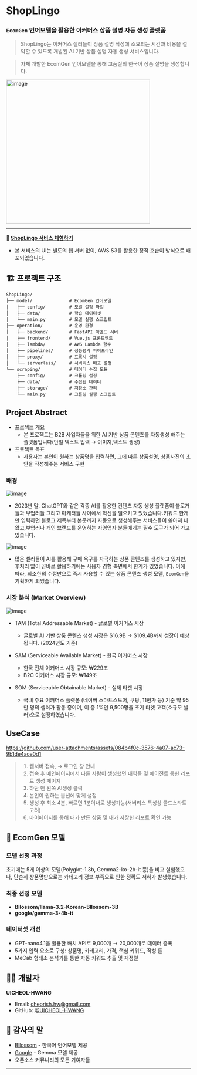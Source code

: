 # ShopLingo

### **`EcomGen` 언어모델을 활용한 이커머스 상품 설명 자동 생성 플랫폼**


> ShopLingo는 이커머스 셀러들이 상품 설명 작성에 소요되는 시간과 비용을 절약할 수 있도록 개발된 AI 기반 상품 설명 자동 생성 서비스입니다. 

> 자체 개발한 EcomGen 언어모델을 통해 고품질의 한국어 상품 설명을 생성합니다.

<img width="392" alt="image" src="https://github.com/user-attachments/assets/9973cff5-54d2-44c9-a3df-7132aa79d9bd" />

-------------

**🚀 [ShopLingo 서비스 체험하기](https://shop-lingo.store)**
- 본 서비스의 UI는 별도의 웹 서버 없이, AWS S3를 활용한 정적 호슽이 방식으로 배포되었습니다. 

## 🏗️ 프로젝트 구조

```
ShopLingo/
├── model/              # EcomGen 언어모델
│   ├── config/         # 모델 설정 파일
│   ├── data/           # 학습 데이터셋
│   └── main.py         # 모델 실행 스크립트
├── operation/          # 운영 환경
│   ├── backend/        # FastAPI 백엔드 서버
│   ├── frontend/       # Vue.js 프론트엔드
│   ├── lambda/         # AWS Lambda 함수
│   ├── pipelines/      # 성능평가 파이프라인
│   ├── proxy/          # 프록시 설정
│   └── serverless/     # 서버리스 배포 설정
└── scraping/           # 데이터 수집 모듈
    ├── config/         # 크롤링 설정
    ├── data/           # 수집된 데이터
    ├── storage/        # 저장소 관리
    └── main.py         # 크롤링 실행 스크립트
```

## Project Abstract 

- 프로젝트 개요
    - 본 프로젝트는 B2B 사업자들을 위한 AI 기반 상품 콘텐츠를 자동생성 해주는 플랫폼입니다(단일 텍스트 입력 → 이미지,텍스트 생성)
- 프로젝트 목표
    - 사용자는 본인이 원하는 상품명을 입력하면, 그에 따른 상품설명, 상품사진의 초안을 작성해주는 서비스 구현

### 배경 

![image](https://github.com/user-attachments/assets/7d52d3dc-1ed2-4936-91f5-4811584fffbe)

- 2023년 말, ChatGPT와 같은 각종 AI를 활용한 컨텐츠 자동 생성 플랫폼이 블로거들과 부업러들 그리고 마케터들 사이에서 혁신을 일으키고 있었습니다.키워드 한개만 입력하면 블로그 제목부터 본문까지 자동으로 생성해주는 서비스들이 쏟아져 나왔고,부업러나 개인 브랜드를 운영하는 자영업자 분들에게는 필수 도구가 되어 가고 있습니다.


![image](https://github.com/user-attachments/assets/736f8acf-6891-4ddf-a8b9-67ae9b00a6a0)

- 많은 셀러들이 AI를 활용해 구매 욕구를 자극하는 상품 콘텐츠를 생성하고 있지만, 후처리 없이 곧바로 활용하기에는 사용자 경험 측면에서 한계가 있었습니다. 이에 따라, 최소한의 수정만으로 즉시 사용할 수 있는 상품 콘텐츠 생성 모델, `EcomGen`을 기획하게 되었습니다.


### 시장 분석 (Market Overview)

![image](https://github.com/user-attachments/assets/cacfe3b1-041f-467e-a82c-3ac4d4f01117)



- TAM (Total Addressable Market) - 글로벌 이커머스 시장
	- 글로벌 AI 기반 상품 콘텐츠 생성 시장은 $16.9B → $109.4B까지 성장이 예상됩니다. (2024년도 기준)

- SAM (Serviceable Available Market) - 한국 이커머스 시장
     - 한국 전체 이커머스 시장 규모: ₩229조
	 - B2C 이커머스 시장 규모: ₩149조

- SOM (Serviceable Obtainable Market) - 실제 타겟 시장
     - 국내 주요 이커머스 플랫폼 (네이버 스마트스토어, 쿠팡, 11번가 등) 기준 약 95만 명의 셀러가 활동 중이며, 이 중 1%인 9,500명을 초기 타겟 고객(소규모 셀러)으로 설정하였습니다.

## UseCase

https://github.com/user-attachments/assets/084b4f0c-3576-4a07-ac73-9b1de4ace0d1

> 1. 웹서버 접속, → 로그인 창 안내
> 2. 접속 후 메인페이지에서 다른 사람이 생성했던 내역들 및 에이전트 통한 리포트 생성 페이지
> 3. 하단 맨 왼쪽 AI생성 클릭
> 4. 본인이 원하는 옵션에 맞게 설정
> 5. 생성 후 최소 4분, 빠르면 1분이내로 생성가능(서버리스 특성상 콜드스타트 고려)
> 6. 마이페이지를 통해 내가 만든 상품 및 내가 저장한 리포트 확인 가능





## 🤖 EcomGen 모델

### 모델 선정 과정
초기에는 5개 이상의 모델(Polyglot-1.3b, Gemma2-ko-2b-it 등)을 비교 실험했으나, 단순히 상품명만으로는 카테고리 정보 부족으로 인한 정확도 저하가 발생했습니다.

### 최종 선정 모델
- **Bllossom/llama-3.2-Korean-Bllossom-3B**
- **google/gemma-3-4b-it**

### 데이터셋 개선
- GPT-nano4.1을 활용한 배치 API로 9,000개 → 20,000개로 데이터 증폭
- 5가지 입력 요소로 구성: 상품명, 카테고리, 가격, 핵심 키워드, 작성 톤
- MeCab 형태소 분석기를 통한 자동 키워드 추출 및 재정렬



## 👨‍💻 개발자

**UICHEOL-HWANG**
- Email: cheorish.hw@gmail.com
- GitHub: [@UICHEOL-HWANG](https://github.com/UICHEOL-HWANG)

## 🙏 감사의 말

- [Bllossom](https://huggingface.co/Bllossom) - 한국어 언어모델 제공
- [Google](https://huggingface.co/google) - Gemma 모델 제공
- 오픈소스 커뮤니티의 모든 기여자들

---

